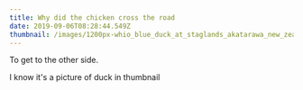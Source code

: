 ```yaml
---
title: Why did the chicken cross the road
date: 2019-09-06T08:28:44.549Z
thumbnail: /images/1200px-whio_blue_duck_at_staglands_akatarawa_new_zealand.jpg
---
```


To get to the other side.

I know it's a picture of duck in thumbnail
